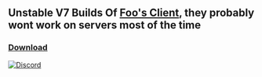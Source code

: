 ## Unstable V7 Builds Of [Foo's Client](../../../mindustry-client-v6), they probably wont work on servers most of the time
### [Download](../../releases/latest)
[![Discord](https://img.shields.io/discord/741710208501547161.svg?logo=discord&logoColor=white&logoWidth=20&labelColor=7289DA&label=Discord)](https://discord.gg/yp9ZW7j)
